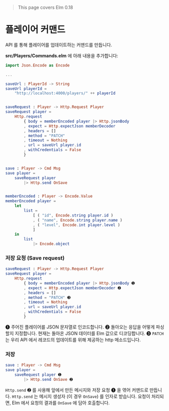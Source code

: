 > This page covers Elm 0.18

# 플레이어 커맨드

API 를 통해 플레이어를 업데이트하는 커맨드를 만듭니다.

__src/Players/Commands.elm__ 에 아래 내용을 추가합니다:

```elm
import Json.Encode as Encode

...

saveUrl : PlayerId -> String
saveUrl playerId =
    "http://localhost:4000/players/" ++ playerId


saveRequest : Player -> Http.Request Player
saveRequest player =
    Http.request
        { body = memberEncoded player |> Http.jsonBody
        , expect = Http.expectJson memberDecoder
        , headers = []
        , method = "PATCH"
        , timeout = Nothing
        , url = saveUrl player.id
        , withCredentials = False
        }


save : Player -> Cmd Msg
save player =
    saveRequest player
        |> Http.send OnSave


memberEncoded : Player -> Encode.Value
memberEncoded player =
    let
        list =
            [ ( "id", Encode.string player.id )
            , ( "name", Encode.string player.name )
            , ( "level", Encode.int player.level )
            ]
    in
        list
            |> Encode.object
```

### 저장 요청 (Save request)

```elm
saveRequest : Player -> Http.Request Player
saveRequest player =
    Http.request
        { body = memberEncoded player |> Http.jsonBody ➊
        , expect = Http.expectJson memberDecoder ➋
        , headers = []
        , method = "PATCH" ➌
        , timeout = Nothing
        , url = saveUrl player.id
        , withCredentials = False
        }
```

➊ 주어진 플레이어를 JSON 문자열로 인코드합니다.
➋ 돌아오는 응답을 어떻게 파싱할지 지정합니다. 현재는 돌아온 JSON 데이터를 Elm 값으로 디코딩합니다.
➌ `PATCH` 는 우리 API 에서 레코드의 업데이트를 위해 제공하는 http 메소드입니다.

### 저장

```elm
save : Player -> Cmd Msg
save player =
    saveRequest player ➊
        |> Http.send OnSave ➋
```

`Http.send` ➋ 를 사용해 앞에서 만든 메시지와 저장 요청 ➊ 을 엮어 커맨드로 만듭니다.
`Http.send` 는 메시지 생성자 (이 경우 `OnSave`) 를 인자로 받습니다. 요청이 처리되면, Elm 에서 요청의 결과를 `OnSave` 에 담아 호출합니다.

